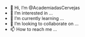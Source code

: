 - 👋 Hi, I’m @AcademiadasCervejas
- 👀 I’m interested in ...
- 🌱 I’m currently learning ...
- 💞️ I’m looking to collaborate on ...
- 📫 How to reach me ...

<!---
AcademiadasCervejas/AcademiadasCervejas is a ✨ special ✨ repository because its `README.md` (this file) appears on your GitHub profile.
You can click the Preview link to take a look at your changes.
--->
